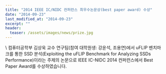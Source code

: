 ```yaml
---
title: "2014 IEEE IC/NIDC 컨퍼런스 최우수논문상(best paper award) 수상"
date: "2014-09-23"
last_modified_at: "2014-09-23"
excerpt: ""
header:
  teaser: /assets/images/news/prize.jpg
---
```

\\
컴퓨터공학부 김상욱 교수 연구팀(참여 대학원생: 강윤석, 조용연)에서 uFLIP 벤치마크를 통한 SSD 분석(Exploiting the uFLIP Benchmark for Analyzing SSDs Performance)이라는 주제의 논문으로 IEEE IC-NIDC 2014 컨퍼런스에서 Best Paper Award를 수상하였습니다.